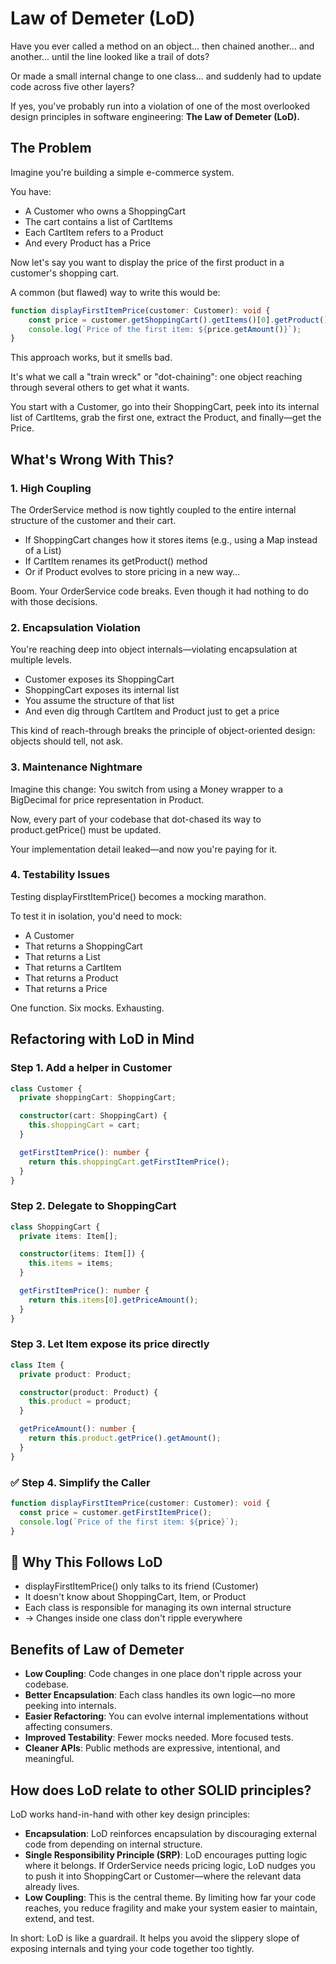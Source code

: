 # Law of Demeter (LoD)

Have you ever called a method on an object... then chained another... and another... until the line looked like a trail of dots?

Or made a small internal change to one class... and suddenly had to update code across five other layers?

If yes, you've probably run into a violation of one of the most overlooked design principles in software engineering: **The Law of Demeter (LoD).**

## The Problem

Imagine you're building a simple e-commerce system.

You have:

* A Customer who owns a ShoppingCart
* The cart contains a list of CartItems
* Each CartItem refers to a Product
* And every Product has a Price

Now let's say you want to display the price of the first product in a customer's shopping cart.

A common (but flawed) way to write this would be:

```typescript
function displayFirstItemPrice(customer: Customer): void {
    const price = customer.getShoppingCart().getItems()[0].getProduct().getPrice();
    console.log(`Price of the first item: ${price.getAmount()}`);
}
```

This approach works, but it smells bad.

It's what we call a "train wreck" or "dot-chaining": one object reaching through several others to get what it wants.

You start with a Customer, go into their ShoppingCart, peek into its internal list of CartItems, grab the first one, extract the Product, and finally—get the Price.

## What's Wrong With This?

### 1. High Coupling

The OrderService method is now tightly coupled to the entire internal structure of the customer and their cart.

* If ShoppingCart changes how it stores items (e.g., using a Map instead of a List)
* If CartItem renames its getProduct() method
* Or if Product evolves to store pricing in a new way…

Boom. Your OrderService code breaks. Even though it had nothing to do with those decisions.

### 2. Encapsulation Violation

You're reaching deep into object internals—violating encapsulation at multiple levels.

* Customer exposes its ShoppingCart
* ShoppingCart exposes its internal list
* You assume the structure of that list
* And even dig through CartItem and Product just to get a price

This kind of reach-through breaks the principle of object-oriented design: objects should tell, not ask.

### 3. Maintenance Nightmare

Imagine this change: You switch from using a Money wrapper to a BigDecimal for price representation in Product.

Now, every part of your codebase that dot-chased its way to product.getPrice() must be updated.

Your implementation detail leaked—and now you're paying for it.

### 4. Testability Issues

Testing displayFirstItemPrice() becomes a mocking marathon.

To test it in isolation, you'd need to mock:

* A Customer
* That returns a ShoppingCart
* That returns a List
* That returns a CartItem
* That returns a Product
* That returns a Price

One function. Six mocks. Exhausting.

## Refactoring with LoD in Mind

### Step 1. Add a helper in Customer

```typescript
class Customer {
  private shoppingCart: ShoppingCart;

  constructor(cart: ShoppingCart) {
    this.shoppingCart = cart;
  }

  getFirstItemPrice(): number {
    return this.shoppingCart.getFirstItemPrice();
  }
}
```

### Step 2. Delegate to ShoppingCart

```typescript
class ShoppingCart {
  private items: Item[];

  constructor(items: Item[]) {
    this.items = items;
  }

  getFirstItemPrice(): number {
    return this.items[0].getPriceAmount();
  }
}
```

### Step 3. Let Item expose its price directly

```typescript
class Item {
  private product: Product;

  constructor(product: Product) {
    this.product = product;
  }

  getPriceAmount(): number {
    return this.product.getPrice().getAmount();
  }
}
```

### ✅ Step 4. Simplify the Caller

```typescript
function displayFirstItemPrice(customer: Customer): void {
  const price = customer.getFirstItemPrice();
  console.log(`Price of the first item: ${price}`);
}
```

## 🧠 Why This Follows LoD

* displayFirstItemPrice() only talks to its friend (Customer)
* It doesn't know about ShoppingCart, Item, or Product
* Each class is responsible for managing its own internal structure
* → Changes inside one class don't ripple everywhere

## Benefits of Law of Demeter

* **Low Coupling**: Code changes in one place don't ripple across your codebase.
* **Better Encapsulation**: Each class handles its own logic—no more peeking into internals.
* **Easier Refactoring**: You can evolve internal implementations without affecting consumers.
* **Improved Testability**: Fewer mocks needed. More focused tests.
* **Cleaner APIs**: Public methods are expressive, intentional, and meaningful.

## How does LoD relate to other SOLID principles?

LoD works hand-in-hand with other key design principles:

* **Encapsulation**: LoD reinforces encapsulation by discouraging external code from depending on internal structure.
* **Single Responsibility Principle (SRP)**: LoD encourages putting logic where it belongs. If OrderService needs pricing logic, LoD nudges you to push it into ShoppingCart or Customer—where the relevant data already lives.
* **Low Coupling**: This is the central theme. By limiting how far your code reaches, you reduce fragility and make your system easier to maintain, extend, and test.

In short: LoD is like a guardrail. It helps you avoid the slippery slope of exposing internals and tying your code together too tightly.
